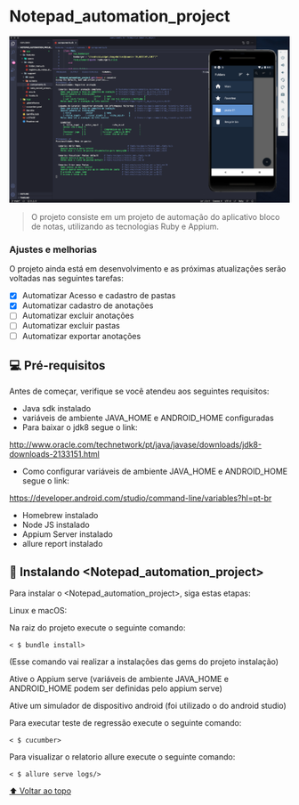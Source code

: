 # Notepad_automation_project


<img src="https://github.com/tmoreira1/Notepad_automation_project/blob/537a52ec5e99b71b721d4a3022a2f4f1ba32bc65/Readme_img/Cap_001.png" alt="exemplo imagem">

> O projeto consiste em um projeto de automação do aplicativo bloco de notas, utilizando as tecnologias Ruby e Appium.

### Ajustes e melhorias

O projeto ainda está em desenvolvimento e as próximas atualizações serão voltadas nas seguintes tarefas:

- [x] Automatizar Acesso e cadastro de pastas
- [x] Automatizar cadastro de anotações
- [ ] Automatizar excluir anotações
- [ ] Automatizar excluir pastas
- [ ] Automatizar exportar anotações

## 💻 Pré-requisitos

Antes de começar, verifique se você atendeu aos seguintes requisitos:

- Java sdk instalado
- variáveis de ambiente JAVA_HOME e ANDROID_HOME configuradas
- Para baixar o jdk8 segue o link:

http://www.oracle.com/technetwork/pt/java/javase/downloads/jdk8-downloads-2133151.html
- Como configurar variáveis de ambiente JAVA_HOME e ANDROID_HOME segue o link:

https://developer.android.com/studio/command-line/variables?hl=pt-br

- Homebrew instalado
- Node JS instalado
- Appium Server instalado
- allure report instalado

## 🚀 Instalando <Notepad_automation_project>

Para instalar o <Notepad_automation_project>, siga estas etapas:

Linux e macOS:

Na raiz do projeto execute o seguinte comando:
```
< $ bundle install> 
```
(Esse comando vai realizar a instalações das gems do projeto instalação)

Ative o Appium serve (variáveis de ambiente JAVA_HOME e ANDROID_HOME podem ser definidas pelo appium serve)

Ative um simulador de dispositivo android (foi utilizado o do android studio)

Para executar teste de regressão execute o seguinte comando:
```
< $ cucumber> 
```
Para visualizar o relatorio allure execute o seguinte comando:
```
< $ allure serve logs/> 
```




[⬆ Voltar ao topo](#Notepad_automation_project)<br>
